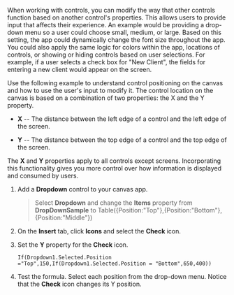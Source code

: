 When working with controls, you can modify the way that other controls
function based on another control's properties. This allows users to
provide input that affects their experience. An example would be
providing a drop-down menu so a user could choose small, medium, or large.
Based on this setting, the app could dynamically change the font size
throughout the app. You could also apply the same logic for colors within the app,
locations of controls, or showing or hiding controls based on user
selections. For example, if a user selects a check box for "New Client",
the fields for entering a new client would appear on the screen.

Use the following example to understand control positioning on the
canvas and how to use the user's input to modify it. The control
location on the canvas is based on a combination of two properties: the
X and the Y property.

-   **X** -- The distance between the left edge of a control and the
    left edge of the screen.

-   **Y** -- The distance between the top edge of a control and the top
    edge of the screen.

The **X** and **Y** properties apply to all controls except screens.
Incorporating this functionality gives you more control over how
information is displayed and consumed by users.

1.  Add a **Dropdown** control to your canvas app.

	> Select **Dropdown** and change the **Items** property from **DropDownSample** to Table({Position:"Top"},{Position:"Bottom"},{Position:"Middle"})

2.  On the **Insert** tab, click **Icons** and select the **Check**
    icon.

3.  Set the **Y** property for the **Check** icon.

    ```
    If(Dropdown1.Selected.Position ="Top",150,If(Dropdown1.Selected.Position = "Bottom",650,400))
    ```

4.  Test the formula. Select each position from the drop-down menu.
    Notice that the **Check** icon changes its Y position.
